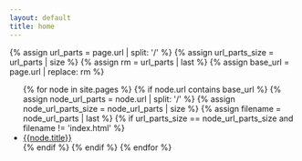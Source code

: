 ```yaml
---
layout: default
title: home
---
```


{% assign url_parts = page.url | split: '/' %}
{% assign url_parts_size = url_parts | size %}
{% assign rm = url_parts | last %}
{% assign base_url = page.url | replace: rm %}

<ul>
{% for node in site.pages %}
  {% if node.url contains base_url %}
    {% assign node_url_parts = node.url | split: '/' %}
    {% assign node_url_parts_size = node_url_parts | size %}
    {% assign filename = node_url_parts | last %}
    {% if url_parts_size == node_url_parts_size and filename != 'index.html' %}
      <li><a href='{{node.url}}'>{{node.title}}</a></li>
    {% endif %}
  {% endif %}
{% endfor %}
</ul>
